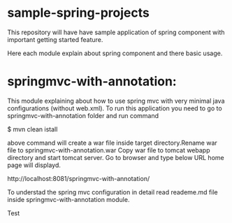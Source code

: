 # sample-spring-projects
This repository will have have sample application of spring component with important getting started feature.

Here each module explain about spring component and there basic usage.

# springmvc-with-annotation: 
  This module explaining about how to use spring mvc with very minimal java configurations (without web.xml).
  To run this application you need to go to springmvc-with-annotation folder and run command
  
  $ mvn clean istall
  
  above command will create a war file inside target directory.Rename war file to springmvc-with-annotation.war
  Copy war file to tomcat webapp directory and start tomcat server. Go to browser and type below URL home page will displayd.
  
  http://localhost:8081/springmvc-with-annotation/
  
  To understad the spring mvc configuration in detail read reademe.md file inside springmvc-with-annotation module.
  
  Test
